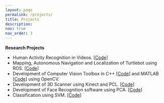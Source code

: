 ```yaml
---
layout: page
permalink: /projects/
title: Projects
description: 
nav: true
nav_order: 3
---
```


**Research Projects**

* Human Activity Recognition in Videos. [[Code](https://github.com/gopi-erabati/Human-Activity-Recognition-from-Videos-Using-Machine-Learning)]
* Mapping, Autonomous Navigation and Localization of Turtlebot using ROS. [[Code](https://github.com/gopi-erabati/Mapping_LocalizationOfARMarkers_Navigation_ROS_Turtlebot)]
* Development of Computer Vision Toolbox in C++ [[Code](https://github.com/gopi-erabati/Development-of-Image-Processing-and-Computer-Vision-Toolbox-using-C-and-OpenCV)] and MATLAB [[Code](https://github.com/gopi-erabati/Development-of-Image-Processing-and-Computer-Vision-Toolbox-using-MATLAB)] using OpenCV.
* Development of 3D Scanner using Kinect and PCL. [[Code](https://github.com/gopi-erabati/3D-Reconstruction-of-Human-using-Kinect-v2-and-PCL)]
* Development of Face Recognition software using PCA. [[Code](https://github.com/gopi-erabati/Face-Recognition-Using-PCA)]
* Classification using SVM. [[Code](https://github.com/gopi-erabati/Classification-of-cats-and-dogs-using-SVM-classifier)]
